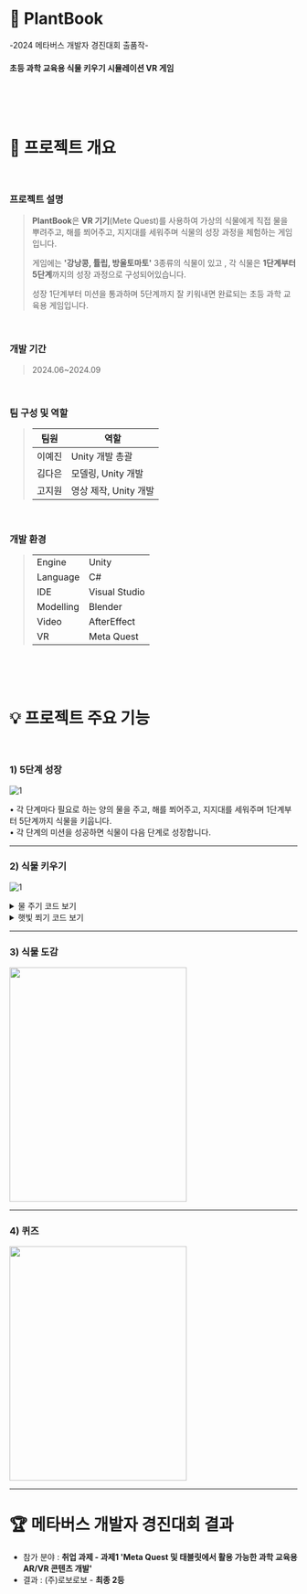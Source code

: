 # 🌱 PlantBook
 -2024 메타버스 개발자 경진대회 출품작-<br>
#### 초등 과학 교육용 식물 키우기 시뮬레이션 VR 게임
<br>
<br>
<br>

#  📃 프로젝트 개요
<br>

### 프로젝트 설명<br>
>**PlantBook**은 **VR 기기**(Mete Quest)를 사용하여 가상의 식물에게 직접 물을 뿌려주고, 해를 쬐어주고, 지지대를 세워주며 식물의 성장 과정을 체험하는 게임입니다.<br>
>
>게임에는 **'강낭콩, 튤립, 방울토마토'** 3종류의 식물이 있고 , 각 식물은 **1단계부터 5단계**까지의 성장 과정으로 구성되어있습니다.<br>
>
>성장 1단계부터 미션을 통과하며 5단계까지 잘 키워내면 완료되는 초등 과학 교육용 게임입니다.<br>
<br>

### 개발 기간 <br>
> 2024.06~2024.09
<br>

### 팀 구성 및 역할 <br>
>|팀원|역할|
>|---|---|
>|이예진|Unity 개발 총괄|
>|김다은|모델링, Unity 개발|
>|고지원|영상 제작, Unity 개발|
<br>

### 개발 환경 <br>
>|||
>|---|---|
>|Engine|Unity|
>|Language|C#|
>|IDE|Visual Studio|
>|Modelling|Blender|
>|Video|AfterEffect|
>|VR|Meta Quest|
<br>
<br>
<br>

#  💡 프로젝트 주요 기능
<br>

### 1) 5단계 성장<br>
![1](https://github.com/user-attachments/assets/98c21d5d-1df5-4ed6-8b45-5042c45eb6de)

• 각 단계마다 필요로 하는 양의 물을 주고, 해를 쬐어주고, 지지대를 세워주며 1단계부터 5단계까지 식물을 키웁니다. <br>
• 각 단계의 미션을 성공하면 식물이 다음 단계로 성장합니다.<br>

---

### 2) 식물 키우기<br>
![1](https://github.com/user-attachments/assets/589ff753-5c03-41fe-bb6e-2751c447201c)

<details>
 <summary> 물 주기 코드 보기 </summary>
 <img src='https://github.com/user-attachments/assets/5e1aaae7-2873-4a19-ace2-29eff6a0d6d3'>
</details>

<details>
 <summary> 햇빛 쬐기 코드 보기 </summary>
 <img src='https://github.com/user-attachments/assets/a8b07ed3-02bc-4213-b04a-04a8ee8c440b'>
</details>

---

### 3) 식물 도감 <br>
<img src="https://github.com/user-attachments/assets/4502cd44-f9a7-4046-8fae-c9d79bd4d1f0" width="310" height="410">

---

### 4) 퀴즈 <br>
<img src="https://github.com/user-attachments/assets/b7abe4f3-2e68-43a7-99b0-f343ccd99c87" width="310" height="410">

---

#  🏆 메타버스 개발자 경진대회 결과

- 참가 분야 :  **취업 과제 - 과제1 'Meta Quest 및 태블릿에서 활용 가능한 과학 교육용 AR/VR 콘텐츠 개발'** <br>
- 결과 : (주)로보로보 - **최종 2등**
